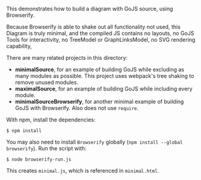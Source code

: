 This demonstrates how to build a diagram with GoJS source, using Browserify.

Because Browserify is able to shake out all functionality not used, this Diagram is truly minimal, and the compiled JS contains no layouts, no GoJS Tools for interactivity, no TreeModel or GraphLinksModel, no SVG rendering capability,

There are many related projects in this directory:

* **minimalSource**, for an example of building GoJS while excluding as many modules as possible. This project uses webpack's tree shaking to remove unused modules.
* **maximalSource**, for an example of building GoJS while including every module.
* **minimalSourceBrowserify**, for another minimal example of building GoJS with Browserify. Also does not use `require`.

With npm, install the dependencies:

```
$ npm install
```

You may also need to install `Browserify` globally (`npm install --global browserify`). Run the script with:

```
$ node browserify-run.js
```

This creates `minimal.js`, which is referenced in `minimal.html`.
